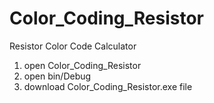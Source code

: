 # Color_Coding_Resistor
Resistor Color Code Calculator

1. open Color_Coding_Resistor
2. open bin/Debug
4. download Color_Coding_Resistor.exe file
